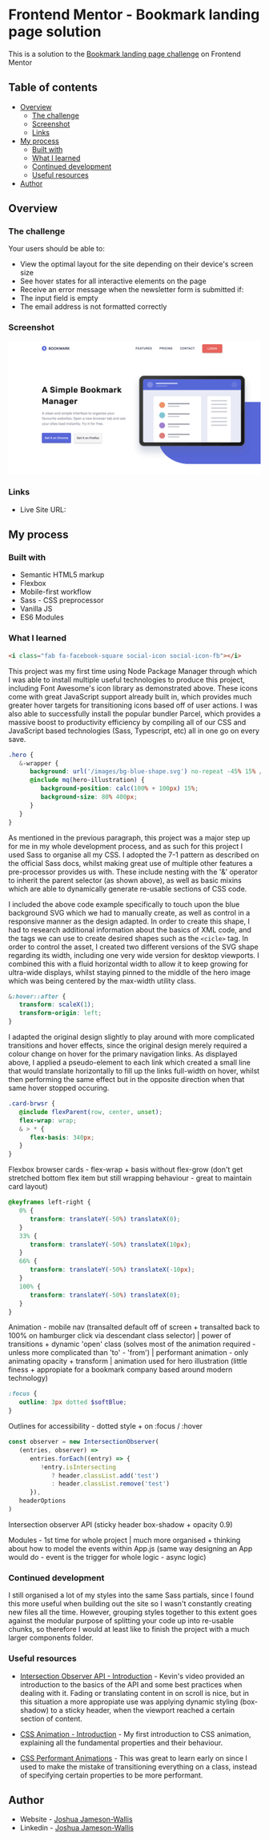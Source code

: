 # Frontend Mentor - Bookmark landing page solution

This is a solution to the [Bookmark landing page challenge](https://www.frontendmentor.io/challenges/bookmark-landing-page-5d0b588a9edda32581d29158) on Frontend Mentor

## Table of contents

-  [Overview](#overview)
   -  [The challenge](#the-challenge)
   -  [Screenshot](#screenshot)
   -  [Links](#links)
-  [My process](#my-process)
   -  [Built with](#built-with)
   -  [What I learned](#what-i-learned)
   -  [Continued development](#continued-development)
   -  [Useful resources](#useful-resources)
-  [Author](#author)

## Overview

### The challenge

Your users should be able to:

-  View the optimal layout for the site depending on their device's screen size
-  See hover states for all interactive elements on the page
-  Receive an error message when the newsletter form is submitted if:
-  The input field is empty
-  The email address is not formatted correctly

### Screenshot

![](./Screenshot.png)

### Links

-  Live Site URL:

## My process

### Built with

-  Semantic HTML5 markup
-  Flexbox
-  Mobile-first workflow
-  Sass - CSS preprocessor
-  Vanilla JS
-  ES6 Modules

### What I learned

```html
<i class="fab fa-facebook-square social-icon social-icon-fb"></i>
```

This project was my first time using Node Package Manager through which I was able to install multiple useful technologies to produce this project, including Font Awesome's icon library as demonstrated above. These icons come with great JavaScript support already built in, which provides much greater hover targets for transitioning icons based off of user actions. I was also able to successfully install the popular bundler Parcel, which provides a massive boost to productivity efficiency by compiling all of our CSS and JavaScript based technologies (Sass, Typescript, etc) all in one go on every save.

```scss
.hero {
   &-wrapper {
      background: url('/images/bg-blue-shape.svg') no-repeat -45% 15% / 150%;
      @include mq(hero-illustration) {
         background-position: calc(100% + 100px) 15%;
         background-size: 80% 400px;
      }
   }
}
```

As mentioned in the previous paragraph, this project was a major step up for me in my whole development process, and as such for this project I used Sass to organise all my CSS. I adopted the 7-1 pattern as described on the official Sass docs, whilst making great use of multiple other features a pre-processor provides us with. These include nesting with the '&' operator to inherit the parent selector (as shown above), as well as basic mixins which are able to dynamically generate re-usable sections of CSS code.

I included the above code example specifically to touch upon the blue background SVG which we had to manually create, as well as control in a responsive manner as the design adapted. In order to create this shape, I had to research additional information about the basics of XML code, and the tags we can use to create desired shapes such as the `<cicle>` tag. In order to control the asset, I created two different versions of the SVG shape regarding its width, including one very wide version for desktop viewports. I combined this with a fluid horizontal width to allow it to keep growing for ultra-wide displays, whilst staying pinned to the middle of the hero image which was being centered by the max-width utility class.

```scss
&:hover::after {
   transform: scaleX(1);
   transform-origin: left;
}
```

I adapted the original design slightly to play around with more complicated transitions and hover effects, since the original design merely required a colour change on hover for the primary navigation links. As displayed above, I applied a pseudo-element to each link which created a small line that would translate horizontally to fill up the links full-width on hover, whilst then performing the same effect but in the opposite direction when that same hover stopped occuring.

```scss
.card-brwsr {
   @include flexParent(row, center, unset);
   flex-wrap: wrap;
   & > * {
      flex-basis: 340px;
   }
}
```

Flexbox browser cards - flex-wrap + basis without flex-grow (don't get stretched bottom flex item but still wrapping behaviour - great to maintain card layout)

```scss
@keyframes left-right {
   0% {
      transform: translateY(-50%) translateX(0);
   }
   33% {
      transform: translateY(-50%) translateX(10px);
   }
   66% {
      transform: translateY(-50%) translateX(-10px);
   }
   100% {
      transform: translateY(-50%) translateX(0);
   }
}
```

Animation - mobile nav (transalted default off of screen + transalted back to 100% on hamburger click via descendant class selector) | power of transitions + dynamic 'open' class (solves most of the animation required - unless more complicated than 'to' - 'from') | performant animation - only animating opacity + transform | animation used for hero illustration (little finess + appropiate for a bookmark company based around modern technology)

```scss
:focus {
   outline: 3px dotted $softBlue;
}
```

Outlines for accessibility - dotted style + on :focus / :hover

```js
const observer = new IntersectionObserver(
   (entries, observer) =>
      entries.forEach((entry) => {
         !entry.isIntersecting
            ? header.classList.add('test')
            : header.classList.remove('test')
      }),
   headerOptions
)
```

Intersection observer API (sticky header box-shadow + opacity 0.9)

Modules - 1st time for whole project | much more organised + thinking about how to model the events within App.js (same way designing an App would do - event is the trigger for whole logic - async logic)

### Continued development

I still organised a lot of my styles into the same Sass partials, since I found this more useful when building out the site so I wasn't constantly creating new files all the time. However, grouping styles together to this extent goes against the modular purpose of splitting your code up into re-usable chunks, so therefore I would at least like to finish the project with a much larger components folder.

### Useful resources

-  [Intersection Observer API - Introduction](https://www.youtube.com/watch?v=T8EYosX4NOo&ab_channel=KevinPowell) - Kevin's video provided an introduction to the basics of the API and some best practices when dealing with it. Fading or translating content in on scroll is nice, but in this situation a more appropiate use was applying dynamic styling (box-shadow) to a sticky header, when the viewport reached a certain section of content.

-  [CSS Animation - Introduction](https://www.youtube.com/watch?v=YszONjKpgg4&ab_channel=WebDevSimplified) - My first introduction to CSS animation, explaining all the fundamental properties and their behaviour.

-  [CSS Performant Animations](https://www.youtube.com/watch?v=4PStxeSIL9I&ab_channel=WebDevSimplified) - This was great to learn early on since I used to make the mistake of transitioning everything on a class, instead of specifying certain properties to be more performant.

## Author

-  Website - [Joshua Jameson-Wallis](https://joshuajamesonwallis.com)
-  Linkedin - [Joshua Jameson-Wallis]()
